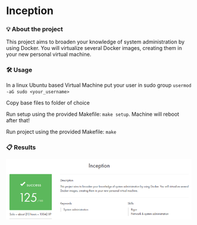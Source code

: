 # Inception

### 💡 About the project

This project aims to broaden your knowledge of system administration by using Docker. You will virtualize several Docker images, creating them in your new personal virtual machine.

### 🛠️ Usage

In a linux Ubuntu based Virtual Machine put your user in sudo group ```usermod -aG sudo <your_username>```

Copy base files to folder of choice

Run setup using the provided Makefile: ```make setup```. Machine will reboot after that!

Run project using the provided Makefile: ```make```

### 📋 Results

![inception.png](inception.png)
